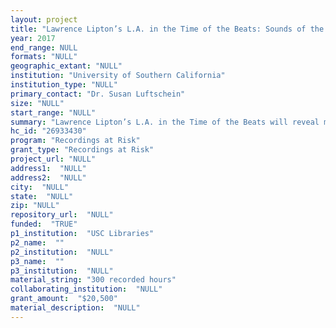 ```yaml
--- 
layout: project 
title: "Lawrence Lipton’s L.A. in the Time of the Beats: Sounds of the 1950s and 1960s Counterculture"
year: 2017
end_range: NULL
formats: "NULL"
geographic_extant: "NULL"
institution: "University of Southern California"
institution_type: "NULL"
primary_contact: "Dr. Susan Luftschein"
size: "NULL"
start_range: "NULL"
summary: "Lawrence Lipton’s L.A. in the Time of the Beats will reveal many previously unheard interviews and musical performances from the Beat generation and later countercultural movements. For this pilot project, we will digitize 300 hours of original 7\" reel-to-reel audio recordings of writer Lawrence Lipton’s 1950s and 1960s interviews with monumental artists like James Baldwin, John Cage, and Langston Hughes; live readings by numerous Beat poets from the \"Venice West\" scene; and live jazz and poetry experiments with musicians like Dave Brubeck and Buddy Collette. Many of these recordings were made for Lipton’s landmark study of the Beats, The Holy Barbarians (1959), and his study of sexual mores, The Erotic Revolution (1965). We will digitize and catalog 300 hours of these recordings for free online public access via the USC Digital Library and Digital Public Library of America. We will preserve the archival BWF files in the USC Digital Repository."
hc_id: "26933430"
program: "Recordings at Risk"
grant_type: "Recordings at Risk"
project_url: "NULL"
address1:  "NULL"
address2:  "NULL"
city:  "NULL"
state:  "NULL"
zip: "NULL"
repository_url:  "NULL"
funded:  "TRUE"
p1_institution:  "USC Libraries"
p2_name:  ""
p2_institution:  "NULL"
p3_name:  ""
p3_institution:  "NULL"
material_string: "300 recorded hours"
collaborating_institution:  "NULL"
grant_amount:  "$20,500"
material_description:  "NULL"
---
```

